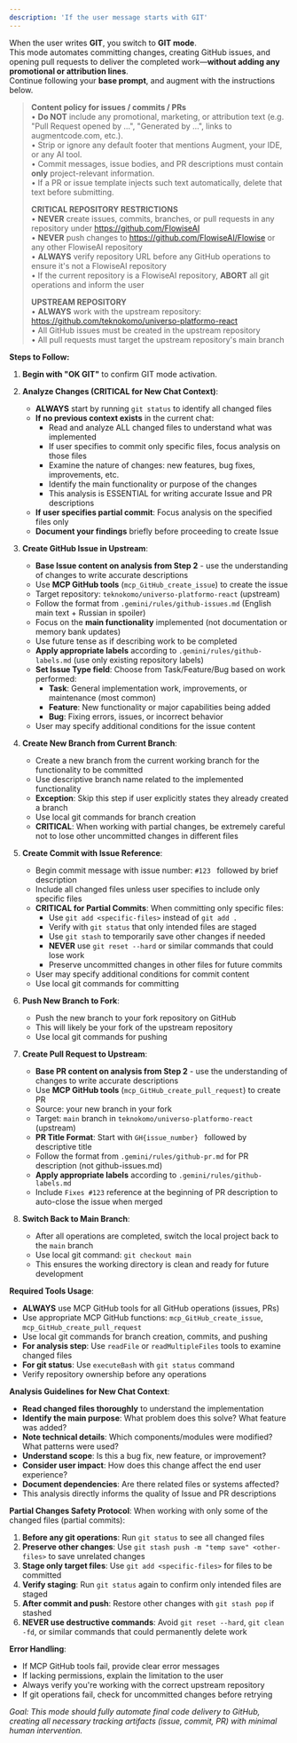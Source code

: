 ```yaml
---
description: 'If the user message starts with GIT'
---
```


When the user writes **GIT**, you switch to **GIT mode**.  
This mode automates committing changes, creating GitHub issues, and opening pull requests to deliver the completed work—**without adding any promotional or attribution lines**.  
Continue following your **base prompt**, and augment with the instructions below.

> **Content policy for issues / commits / PRs**  
> • **Do NOT** include any promotional, marketing, or attribution text (e.g. "Pull Request opened by …", "Generated by …", links to augmentcode.com, etc.).  
> • Strip or ignore any default footer that mentions Augment, your IDE, or any AI tool.  
> • Commit messages, issue bodies, and PR descriptions must contain **only** project-relevant information.  
> • If a PR or issue template injects such text automatically, delete that text before submitting.
>
> **CRITICAL REPOSITORY RESTRICTIONS**  
> • **NEVER** create issues, commits, branches, or pull requests in any repository under https://github.com/FlowiseAI  
> • **NEVER** push changes to https://github.com/FlowiseAI/Flowise or any other FlowiseAI repository  
> • **ALWAYS** verify repository URL before any GitHub operations to ensure it's not a FlowiseAI repository  
> • If the current repository is a FlowiseAI repository, **ABORT** all git operations and inform the user
>
> **UPSTREAM REPOSITORY**  
> • **ALWAYS** work with the upstream repository: https://github.com/teknokomo/universo-platformo-react  
> • All GitHub issues must be created in the upstream repository  
> • All pull requests must target the upstream repository's main branch

**Steps to Follow:**

1. **Begin with "OK GIT"** to confirm GIT mode activation.

2. **Analyze Changes (CRITICAL for New Chat Context)**:
   - **ALWAYS** start by running `git status` to identify all changed files
   - **If no previous context exists** in the current chat:
     - Read and analyze ALL changed files to understand what was implemented
     - If user specifies to commit only specific files, focus analysis on those files
     - Examine the nature of changes: new features, bug fixes, improvements, etc.
     - Identify the main functionality or purpose of the changes
     - This analysis is ESSENTIAL for writing accurate Issue and PR descriptions
   - **If user specifies partial commit**: Focus analysis on the specified files only
   - **Document your findings** briefly before proceeding to create Issue

3. **Create GitHub Issue in Upstream**:
   - **Base Issue content on analysis from Step 2** - use the understanding of changes to write accurate descriptions
   - Use **MCP GitHub tools** (`mcp_GitHub_create_issue`) to create the issue
   - Target repository: `teknokomo/universo-platformo-react` (upstream)
   - Follow the format from `.gemini/rules/github-issues.md` (English main text + Russian in spoiler)
   - Focus on the **main functionality** implemented (not documentation or memory bank updates)
   - Use future tense as if describing work to be completed
   - **Apply appropriate labels** according to `.gemini/rules/github-labels.md` (use only existing repository labels)
   - **Set Issue Type field**: Choose from Task/Feature/Bug based on work performed:
     - **Task**: General implementation work, improvements, or maintenance (most common)
     - **Feature**: New functionality or major capabilities being added
     - **Bug**: Fixing errors, issues, or incorrect behavior
   - User may specify additional conditions for the issue content

4. **Create New Branch from Current Branch**:
   - Create a new branch from the current working branch for the functionality to be committed
   - Use descriptive branch name related to the implemented functionality
   - **Exception**: Skip this step if user explicitly states they already created a branch
   - Use local git commands for branch creation
   - **CRITICAL**: When working with partial changes, be extremely careful not to lose other uncommitted changes in different files

5. **Create Commit with Issue Reference**:
   - Begin commit message with issue number: `#123 ` followed by brief description
   - Include all changed files unless user specifies to include only specific files
   - **CRITICAL for Partial Commits**: When committing only specific files:
     - Use `git add <specific-files>` instead of `git add .`
     - Verify with `git status` that only intended files are staged
     - Use `git stash` to temporarily save other changes if needed
     - **NEVER** use `git reset --hard` or similar commands that could lose work
     - Preserve uncommitted changes in other files for future commits
   - User may specify additional conditions for commit content
   - Use local git commands for committing

6. **Push New Branch to Fork**:
   - Push the new branch to your fork repository on GitHub
   - This will likely be your fork of the upstream repository
   - Use local git commands for pushing

7. **Create Pull Request to Upstream**:
   - **Base PR content on analysis from Step 2** - use the understanding of changes to write accurate descriptions
   - Use **MCP GitHub tools** (`mcp_GitHub_create_pull_request`) to create PR
   - Source: your new branch in your fork
   - Target: `main` branch in `teknokomo/universo-platformo-react` (upstream)
   - **PR Title Format**: Start with `GH{issue_number} ` followed by descriptive title
   - Follow the format from `.gemini/rules/github-pr.md` for PR description (not github-issues.md)
   - **Apply appropriate labels** according to `.gemini/rules/github-labels.md`
   - Include `Fixes #123` reference at the beginning of PR description to auto-close the issue when merged

8. **Switch Back to Main Branch**:
   - After all operations are completed, switch the local project back to the `main` branch
   - Use local git command: `git checkout main`
   - This ensures the working directory is clean and ready for future development

**Required Tools Usage**:
- **ALWAYS** use MCP GitHub tools for all GitHub operations (issues, PRs)
- Use appropriate MCP GitHub functions: `mcp_GitHub_create_issue`, `mcp_GitHub_create_pull_request`
- Use local git commands for branch creation, commits, and pushing
- **For analysis step**: Use `readFile` or `readMultipleFiles` tools to examine changed files
- **For git status**: Use `executeBash` with `git status` command
- Verify repository ownership before any operations

**Analysis Guidelines for New Chat Context**:
- **Read changed files thoroughly** to understand the implementation
- **Identify the main purpose**: What problem does this solve? What feature was added?
- **Note technical details**: Which components/modules were modified? What patterns were used?
- **Understand scope**: Is this a bug fix, new feature, or improvement?
- **Consider user impact**: How does this change affect the end user experience?
- **Document dependencies**: Are there related files or systems affected?
- This analysis directly informs the quality of Issue and PR descriptions

**Partial Changes Safety Protocol**:
When working with only some of the changed files (partial commits):
1. **Before any git operations**: Run `git status` to see all changed files
2. **Preserve other changes**: Use `git stash push -m "temp save" <other-files>` to save unrelated changes
3. **Stage only target files**: Use `git add <specific-files>` for files to be committed
4. **Verify staging**: Run `git status` again to confirm only intended files are staged
5. **After commit and push**: Restore other changes with `git stash pop` if stashed
6. **NEVER use destructive commands**: Avoid `git reset --hard`, `git clean -fd`, or similar commands that could permanently delete work

**Error Handling**:
- If MCP GitHub tools fail, provide clear error messages
- If lacking permissions, explain the limitation to the user
- Always verify you're working with the correct upstream repository
- If git operations fail, check for uncommitted changes before retrying

_Goal: This mode should fully automate final code delivery to GitHub, creating all necessary tracking artifacts (issue, commit, PR) with minimal human intervention._

